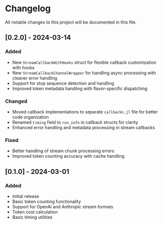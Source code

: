 # Changelog

All notable changes to this project will be documented in this file.

## [0.2.0] - 2024-03-14

### Added
- New `StreamCallbackWithHooks` struct for flexible callback customization with hooks
- New `StreamCallbackChannelWrapper` for handling async processing with cleaner error handling
- Support for stop sequence detection and handling
- Improved token metadata handling with flavor-specific dispatching

### Changed
- Moved callback implementations to separate `callbacks.jl` file for better code organization
- Renamed `timing` field to `run_info` in callback structs for clarity
- Enhanced error handling and metadata processing in stream callbacks

### Fixed
- Better handling of stream chunk processing errors
- Improved token counting accuracy with cache handling

## [0.1.0] - 2024-03-01

### Added
- Initial release
- Basic token counting functionality
- Support for OpenAI and Anthropic stream formats
- Token cost calculation
- Basic timing utilities
